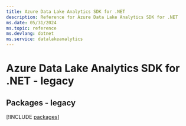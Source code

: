 ```yaml
---
title: Azure Data Lake Analytics SDK for .NET
description: Reference for Azure Data Lake Analytics SDK for .NET
ms.date: 05/31/2024
ms.topic: reference
ms.devlang: dotnet
ms.service: datalakeanalytics
---
```

# Azure Data Lake Analytics SDK for .NET - legacy
## Packages - legacy
[!INCLUDE [packages](data-lake-analytics-index.md)]